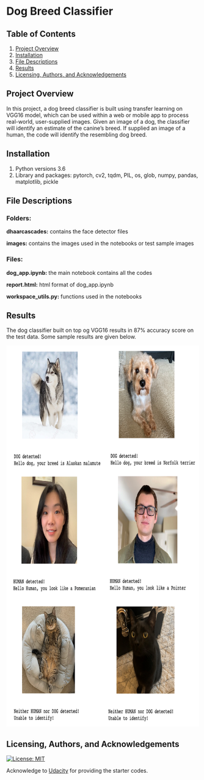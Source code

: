 # Dog Breed Classifier

## Table of Contents

1. [Project Overview](#project_overview)
2. [Installation](#installation)
3. [File Descriptions](#files)
4. [Results](#results)
5. [Licensing, Authors, and Acknowledgements](#licensing)

## Project Overview <a name="project_overview"></a>

In this project, a dog breed classifier is built using transfer learning on VGG16 model, which can be used within a web or mobile app to process real-world, user-supplied images.  Given an image of a dog, the classifier will identify an estimate of the canine’s breed.  If supplied an image of a human, the code will identify the resembling dog breed.  

## Installation <a name="installation"></a>

1. Python versions 3.6
2. Library and packages: pytorch, cv2, tqdm, PIL, os, glob, numpy, pandas, matplotlib, pickle

## File Descriptions <a name="files"></a>

### Folders: 
**dhaarcascades:** contains the face detector files

**images:** contains the images used in the notebooks or test sample images

### Files:
**dog_app.ipynb:** the main notebook contains all the codes

**report.html:** html format of dog_app.ipynb

**workspace_utils.py:** functions used in the notebooks


## Results<a name="results"></a>

The dog classifier built on top og VGG16 results in 87% accuracy score on the test data. Some sample results are given below.

<img src="images/sample_result.png" width="800" height="997" />

## Licensing, Authors, and Acknowledgements<a name="licensing"></a>

[![License: MIT](https://img.shields.io/badge/License-MIT-yellow.svg)](https://opensource.org/licenses/MIT)

Acknowledge to [Udacity](https://www.udacity.com/) for providing the starter codes.  








